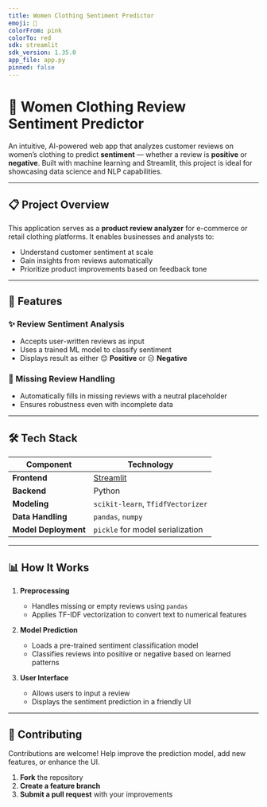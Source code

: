 ```yaml
---
title: Women Clothing Sentiment Predictor
emoji: 👗
colorFrom: pink
colorTo: red
sdk: streamlit
sdk_version: 1.35.0
app_file: app.py
pinned: false
---
```


# 👗 Women Clothing Review Sentiment Predictor  

An intuitive, AI-powered web app that analyzes customer reviews on women’s clothing to predict **sentiment** — whether a review is **positive** or **negative**. Built with machine learning and Streamlit, this project is ideal for showcasing data science and NLP capabilities.

---

## 📋 Project Overview  

This application serves as a **product review analyzer** for e-commerce or retail clothing platforms. It enables businesses and analysts to:  
- Understand customer sentiment at scale  
- Gain insights from reviews automatically  
- Prioritize product improvements based on feedback tone  

---

## 🔑 Features  

### ✨ Review Sentiment Analysis  
- Accepts user-written reviews as input  
- Uses a trained ML model to classify sentiment  
- Displays result as either 😊 **Positive** or ☹️ **Negative**

### 🔎 Missing Review Handling  
- Automatically fills in missing reviews with a neutral placeholder  
- Ensures robustness even with incomplete data

---

## 🛠️ Tech Stack  

| **Component**       | **Technology**                        |  
|---------------------|----------------------------------------|  
| **Frontend**        | [Streamlit](https://streamlit.io/)     |  
| **Backend**         | Python                                 |  
| **Modeling**        | `scikit-learn`, `TfidfVectorizer`      |  
| **Data Handling**   | `pandas`, `numpy`                      |  
| **Model Deployment**| `pickle` for model serialization       |  

---

## 📊 How It Works  

1. **Preprocessing**  
   - Handles missing or empty reviews using `pandas`  
   - Applies TF-IDF vectorization to convert text to numerical features  

2. **Model Prediction**  
   - Loads a pre-trained sentiment classification model  
   - Classifies reviews into positive or negative based on learned patterns  

3. **User Interface**  
   - Allows users to input a review  
   - Displays the sentiment prediction in a friendly UI  

---

## 🙌 Contributing  

Contributions are welcome! Help improve the prediction model, add new features, or enhance the UI.

1. **Fork** the repository  
2. **Create a feature branch**  
3. **Submit a pull request** with your improvements  


